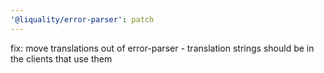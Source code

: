 ```yaml
---
'@liquality/error-parser': patch
---
```


fix: move translations out of error-parser - translation strings should be in the clients that use them